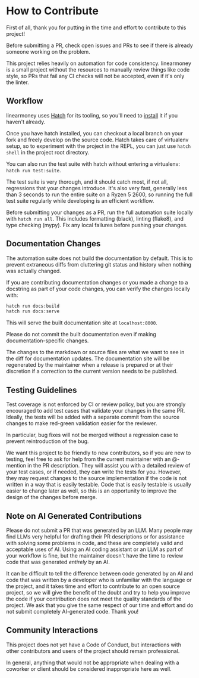 # How to Contribute

First of all, thank you for putting in the time and effort to contribute to this project!

Before submitting a PR, check open issues and PRs to see if there is already someone working on the
problem.

This project relies heavily on automation for code consistency.
linearmoney is a small project without the resources to manually review things like code style, so
PRs that fail any CI checks will not be accepted, even if it's only the linter.

## Workflow

linearmoney uses [Hatch](https://hatch.pypa.io/latest/) for its tooling, so
you'll need to [install](https://hatch.pypa.io/latest/install/#pipx) it if
you haven't already.

Once you have hatch installed, you can checkout a local branch on your fork and freely
develop on the source code. Hatch takes care of virtualenv setup, so to experiment with
the project in the REPL, you can just use `hatch shell` in the project root directory.

You can also run the test suite with hatch without entering a virtualenv: `hatch run test:suite`.

The test suite is very thorough, and it should catch most, if not all, regressions that your changes introduce.
It's also very fast, generally less than 3 seconds to run the entire suite on a Ryzen 5 2600, so
running the full test suite regularly while developing is an efficient workflow.

Before submitting your changes as a PR, run the full automation suite locally with `hatch run all`.
This includes formatting (black), linting (flake8), and type checking (mypy).
Fix any local failures before pushing your changes.

## Documentation Changes

The automation suite does not build the documentation by default. This is to prevent extraneous
diffs from cluttering git status and history when nothing was actually changed.

If you are contributing documentation changes or you made a change to a docstring as part
of your code changes, you can verify the changes locally with:

```bash
hatch run docs:build
hatch run docs:serve
```

This will serve the built documentation site at `localhost:8000`.

Please do not commit the built documentation even if making documentation-specific changes.

The changes to the markdown or source files are what we want to see in the diff for documentation
updates. The documentation site will be regenerated by the maintainer when a release is prepared
or at their discretion if a correction to the current version needs to be published.

## Testing Guidelines

Test coverage is not enforced by CI or review policy, but you are strongly encouraged to add
test cases that validate your changes in the same PR. Ideally, the tests will be added with a
separate commit from the source changes to make red-green validation easier for the reviewer.

In particular, bug fixes will not be merged without a regression case to prevent reintroduction of the bug.

We want this project to be friendly to new contributors, so if you are new to
testing, feel free to ask for help from the current maintainer with an @-mention
in the PR description. They will assist you with a detailed review of your test cases, or if needed,
they can write the tests for you. However, they may request changes to the source implementation
if the code is not written in a way that is easily testable. Code that is easily testable is usually easier
to change later as well, so this is an opportunity to improve the design of the changes before
merge.

## Note on AI Generated Contributions

Please do not submit a PR that was generated by an LLM. Many people may
find LLMs very helpful for drafting their PR
descriptions or for assistance with solving some problems in code, and these
are completely valid and acceptable uses of AI. Using an AI coding
assistant or an LLM as part of your workflow is fine, but the maintainer
doesn't have the time to
review code that was generated *entirely* by an AI.

It can be difficult to tell
the difference between code generated by an AI and code that was written
by a developer who is unfamiliar with the language or the project, and it
takes time and effort to contribute to an open source project, so we will
give the benefit of the
doubt and try to help you improve the code if your contribution does not
meet the quality standards of the project. We ask that you
give the same respect of our time and effort and do not submit completely
AI-generated code. Thank you!

## Community Interactions

This project does not yet have a Code of Conduct, but interactions with
other contributors and users of the project should remain professional.

In general, anything that would not be appropriate when dealing with a
coworker or client should be considered inappropriate here as well.

